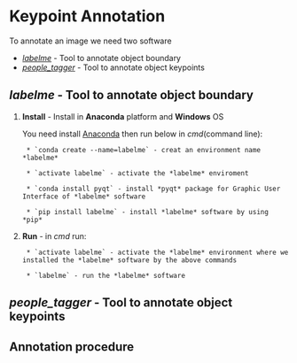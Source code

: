 # Keypoint Annotation
To annotate an image we need two software
* [*labelme*](https://pypi.python.org/pypi/labelme) - Tool to annotate object boundary
* [*people_tagger*](https://www2.eecs.berkeley.edu/Research/Projects/CS/vision/shape/hat/) - Tool to annotate object keypoints

## *labelme* - Tool to annotate object boundary
1. **Install** - Install in **Anaconda** platform and **Windows** OS

      You need install [Anaconda](https://www.anaconda.com/download/) then run below in *cmd*(command line):

        * `conda create --name=labelme` - creat an environment name *labelme*

        * `activate labelme` - activate the *labelme* enviroment

        * `conda install pyqt` - install *pyqt* package for Graphic User Interface of *labelme* software

        * `pip install labelme` - install *labelme* software by using *pip*

2. **Run** - in *cmd* run:

        * `activate labelme` - activate the *labelme* environment where we installed the *labelme* software by the above commands

        * `labelme` - run the *labelme* software

## *people_tagger* - Tool to annotate object keypoints

## Annotation procedure

